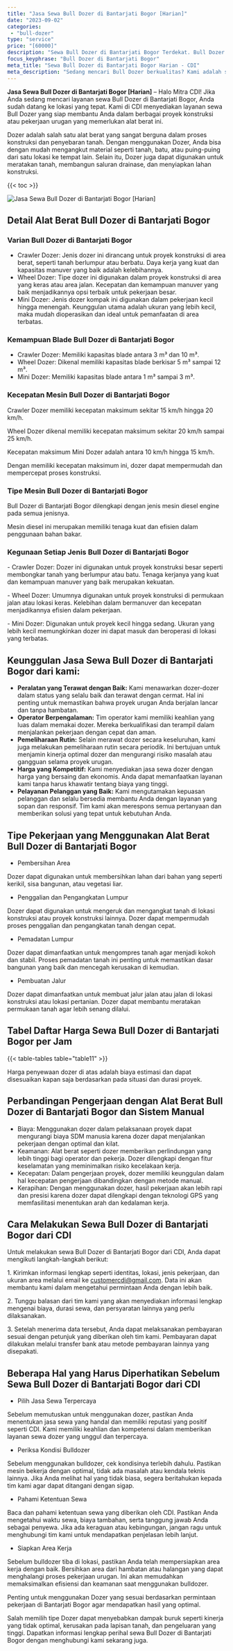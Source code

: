 ```yaml
---
title: "Jasa Sewa Bull Dozer di Bantarjati Bogor [Harian]"
date: "2023-09-02"
categories:
 - "bull-dozer"
type: "service"
price: "[60000]"
description: "Sewa Bull Dozer di Bantarjati Bogor Terdekat. Bull Dozer unggulan untuk kebutuhan proyek konstruksi dengan performa superior. Dapatkan informasi lengkap dengan menghubungi kami."
focus_keyphrase: "Bull Dozer di Bantarjati Bogor"
meta_title: "Sewa Bull Dozer di Bantarjati Bogor Harian - CDI"
meta_description: "Sedang mencari Bull Dozer berkualitas? Kami adalah solusi tepat dengan harga kompetitif. Dapatkan penawaran sekarang."
---
```


**Jasa Sewa Bull Dozer di Bantarjati Bogor [Harian]** – Halo Mitra CDI! Jika Anda sedang mencari layanan sewa Bull Dozer di Bantarjati Bogor, Anda sudah datang ke lokasi yang tepat. Kami di CDI menyediakan layanan sewa Bull Dozer yang siap membantu Anda dalam berbagai proyek konstruksi atau pekerjaan urugan yang memerlukan alat berat ini.

Dozer adalah salah satu alat berat yang sangat berguna dalam proses konstruksi dan penyebaran tanah. Dengan menggunakan Dozer, Anda bisa dengan mudah mengangkut material seperti tanah, batu, atau puing-puing dari satu lokasi ke tempat lain. Selain itu, Dozer juga dapat digunakan untuk meratakan tanah, membangun saluran drainase, dan menyiapkan lahan konstruksi.

{{< toc >}}

![Jasa Sewa Bull Dozer di Bantarjati Bogor [Harian]](/images/bull-dozer/bull-dozer-25.jpg)

## Detail Alat Berat Bull Dozer di Bantarjati Bogor

### Varian Bull Dozer di Bantarjati Bogor

*   Crawler Dozer: Jenis dozer ini dirancang untuk proyek konstruksi di area berat, seperti tanah berlumpur atau berbatu. Daya kerja yang kuat dan kapasitas manuver yang baik adalah kelebihannya.
*   Wheel Dozer: Tipe dozer ini digunakan dalam proyek konstruksi di area yang keras atau area jalan. Kecepatan dan kemampuan manuver yang baik menjadikannya opsi terbaik untuk pekerjaan besar.
*   Mini Dozer: Jenis dozer kompak ini digunakan dalam pekerjaan kecil hingga menengah. Keunggulan utama adalah ukuran yang lebih kecil, maka mudah dioperasikan dan ideal untuk pemanfaatan di area terbatas.

### Kemampuan Blade Bull Dozer di Bantarjati Bogor

*   Crawler Dozer: Memiliki kapasitas blade antara 3 m³ dan 10 m³.
*   Wheel Dozer: Dikenal memiliki kapasitas blade berkisar 5 m³ sampai 12 m³.
*   Mini Dozer: Memiliki kapasitas blade antara 1 m³ sampai 3 m³.

### Kecepatan Mesin Bull Dozer di Bantarjati Bogor

Crawler Dozer memiliki kecepatan maksimum sekitar 15 km/h hingga 20 km/h.

Wheel Dozer dikenal memiliki kecepatan maksimum sekitar 20 km/h sampai 25 km/h.

Kecepatan maksimum Mini Dozer adalah antara 10 km/h hingga 15 km/h.

Dengan memiliki kecepatan maksimum ini, dozer dapat mempermudah dan mempercepat proses konstruksi.

### Tipe Mesin Bull Dozer di Bantarjati Bogor

Bull Dozer di Bantarjati Bogor dilengkapi dengan jenis mesin diesel engine pada semua jenisnya.

Mesin diesel ini merupakan memiliki tenaga kuat dan efisien dalam penggunaan bahan bakar.

### Kegunaan Setiap Jenis Bull Dozer di Bantarjati Bogor

\- Crawler Dozer: Dozer ini digunakan untuk proyek konstruksi besar seperti membongkar tanah yang berlumpur atau batu. Tenaga kerjanya yang kuat dan kemampuan manuver yang baik merupakan kekuatan.

\- Wheel Dozer: Umumnya digunakan untuk proyek konstruksi di permukaan jalan atau lokasi keras. Kelebihan dalam bermanuver dan kecepatan menjadikannya efisien dalam pekerjaan.

\- Mini Dozer: Digunakan untuk proyek kecil hingga sedang. Ukuran yang lebih kecil memungkinkan dozer ini dapat masuk dan beroperasi di lokasi yang terbatas.

## Keunggulan Jasa Sewa Bull Dozer di Bantarjati Bogor dari kami:

*   **Peralatan yang Terawat dengan Baik:** Kami menawarkan dozer-dozer dalam status yang selalu baik dan terawat dengan cermat. Hal ini penting untuk memastikan bahwa proyek urugan Anda berjalan lancar dan tanpa hambatan.
*   **Operator Berpengalaman:** Tim operator kami memiliki keahlian yang luas dalam memakai dozer. Mereka berkualifikasi dan terampil dalam menjalankan pekerjaan dengan cepat dan aman.
*   **Pemeliharaan Rutin:** Selain merawat dozer secara keseluruhan, kami juga melakukan pemeliharaan rutin secara periodik. Ini bertujuan untuk menjamin kinerja optimal dozer dan mengurangi risiko masalah atau gangguan selama proyek urugan.
*   **Harga yang Kompetitif:** Kami menyediakan jasa sewa dozer dengan harga yang bersaing dan ekonomis. Anda dapat memanfaatkan layanan kami tanpa harus khawatir tentang biaya yang tinggi.
*   **Pelayanan Pelanggan yang Baik:** Kami mengutamakan kepuasan pelanggan dan selalu bersedia membantu Anda dengan layanan yang sopan dan responsif. Tim kami akan merespons semua pertanyaan dan memberikan solusi yang tepat untuk kebutuhan Anda.

## Tipe Pekerjaan yang Menggunakan Alat Berat Bull Dozer di Bantarjati Bogor

*   Pembersihan Area

Dozer dapat digunakan untuk membersihkan lahan dari bahan yang seperti kerikil, sisa bangunan, atau vegetasi liar.
*   Penggalian dan Pengangkatan Lumpur

Dozer dapat digunakan untuk mengeruk dan mengangkat tanah di lokasi konstruksi atau proyek konstruksi lainnya. Dozer dapat mempermudah proses penggalian dan pengangkatan tanah dengan cepat.
*   Pemadatan Lumpur

Dozer dapat dimanfaatkan untuk mengompres tanah agar menjadi kokoh dan stabil. Proses pemadatan tanah ini penting untuk memastikan dasar bangunan yang baik dan mencegah kerusakan di kemudian.
*   Pembuatan Jalur

Dozer dapat dimanfaatkan untuk membuat jalur jalan atau jalan di lokasi konstruksi atau lokasi pertanian. Dozer dapat membantu meratakan permukaan tanah agar lebih senang dilalui.

## Tabel Daftar Harga Sewa Bull Dozer di Bantarjati Bogor per Jam

{{< table-tables table="table11" >}}

Harga penyewaan dozer di atas adalah biaya estimasi dan dapat disesuaikan kapan saja berdasarkan pada situasi dan durasi proyek.

## Perbandingan Pengerjaan dengan Alat Berat Bull Dozer di Bantarjati Bogor dan Sistem Manual

*   Biaya: Menggunakan dozer dalam pelaksanaan proyek dapat mengurangi biaya SDM manusia karena dozer dapat menjalankan pekerjaan dengan optimal dan kilat.
*   Keamanan: Alat berat seperti dozer memberikan perlindungan yang lebih tinggi bagi operator dan pekerja. Dozer dilengkapi dengan fitur keselamatan yang meminimalkan risiko kecelakaan kerja.
*   Kecepatan: Dalam pengerjaan proyek, dozer memiliki keunggulan dalam hal kecepatan pengerjaan dibandingkan dengan metode manual.
*   Kerapihan: Dengan menggunakan dozer, hasil pekerjaan akan lebih rapi dan presisi karena dozer dapat dilengkapi dengan teknologi GPS yang memfasilitasi menentukan arah dan kedalaman kerja.

## Cara Melakukan Sewa Bull Dozer di Bantarjati Bogor dari CDI

Untuk melakukan sewa Bull Dozer di Bantarjati Bogor dari CDI, Anda dapat mengikuti langkah-langkah berikut:

1\.  Kirimkan informasi lengkap seperti identitas, lokasi, jenis pekerjaan, dan ukuran area melalui email ke customercdi@gmail.com. Data ini akan membantu kami dalam mengetahui permintaan Anda dengan lebih baik.

2\.  Tunggu balasan dari tim kami yang akan menyediakan informasi lengkap mengenai biaya, durasi sewa, dan persyaratan lainnya yang perlu dilaksanakan.

3\.  Setelah menerima data tersebut, Anda dapat melaksanakan pembayaran sesuai dengan petunjuk yang diberikan oleh tim kami. Pembayaran dapat dilakukan melalui transfer bank atau metode pembayaran lainnya yang disepakati.

## Beberapa Hal yang Harus Diperhatikan Sebelum Sewa Bull Dozer di Bantarjati Bogor dari CDI

*   Pilih Jasa Sewa Terpercaya

Sebelum memutuskan untuk menggunakan dozer, pastikan Anda menentukan jasa sewa yang handal dan memiliki reputasi yang positif seperti CDI. Kami memiliki keahlian dan kompetensi dalam memberikan layanan sewa dozer yang unggul dan terpercaya.
*   Periksa Kondisi Bulldozer

Sebelum menggunakan bulldozer, cek kondisinya terlebih dahulu. Pastikan mesin bekerja dengan optimal, tidak ada masalah atau kendala teknis lainnya. Jika Anda melihat hal yang tidak biasa, segera beritahukan kepada tim kami agar dapat ditangani dengan sigap.
*   Pahami Ketentuan Sewa

Baca dan pahami ketentuan sewa yang diberikan oleh CDI. Pastikan Anda mengetahui waktu sewa, biaya tambahan, serta tanggung jawab Anda sebagai penyewa. Jika ada keraguan atau kebingungan, jangan ragu untuk menghubungi tim kami untuk mendapatkan penjelasan lebih lanjut.
*   Siapkan Area Kerja

Sebelum bulldozer tiba di lokasi, pastikan Anda telah mempersiapkan area kerja dengan baik. Bersihkan area dari hambatan atau halangan yang dapat menghalangi proses pekerjaan urugan. Ini akan memudahkan memaksimalkan efisiensi dan keamanan saat menggunakan bulldozer.

Penting untuk menggunakan Dozer yang sesuai berdasarkan permintaan pekerjaan di Bantarjati Bogor agar mendapatkan hasil yang optimal.

Salah memilih tipe Dozer dapat menyebabkan dampak buruk seperti kinerja yang tidak optimal, kerusakan pada lapisan tanah, dan pengeluaran yang tinggi. Dapatkan informasi lengkap perihal sewa Bull Dozer di Bantarjati Bogor dengan menghubungi kami sekarang juga.